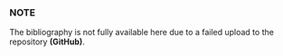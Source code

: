 ### NOTE

The bibliography is not fully available here due to a failed upload to the repository **(GitHub)**.
